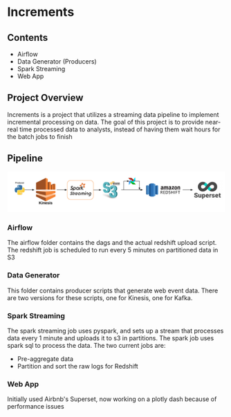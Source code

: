 # Increments

## Contents

* Airflow
* Data Generator (Producers)
* Spark Streaming
* Web App

## Project Overview

Increments is a project that utilizes a streaming data pipeline to implement incremental processing on data. The goal of this project is to provide near-real time processed data to analysts, instead of having them wait hours for the batch jobs to finish

## Pipeline

![alt text](pipeline.png)

### Airflow

The airflow folder contains the dags and the actual redshift upload script. The redshift job is scheduled to run every 5 minutes on partitioned data in S3

### Data Generator

This folder contains producer scripts that generate web event data. There are two versions for these scripts, one for Kinesis, one for Kafka.

### Spark Streaming

The spark streaming job uses pyspark, and sets up a stream that processes data every 1 minute and uploads it to s3 in partitions. The spark job uses spark sql to process the data.
The two current jobs are:
* Pre-aggregate data
* Partition and sort the raw logs for Redshift

### Web App

Initially used Airbnb's Superset, now working on a plotly dash because of performance issues

